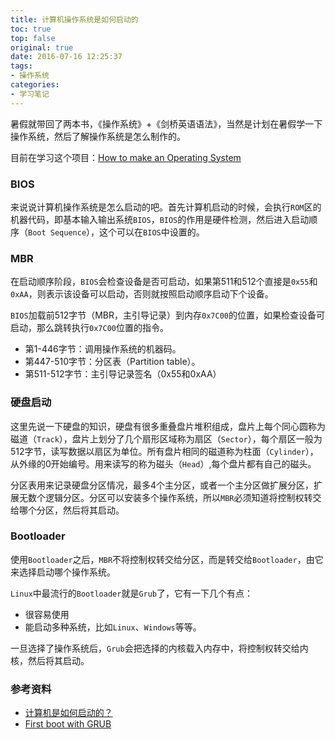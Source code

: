 ```yaml
---
title: 计算机操作系统是如何启动的
toc: true
top: false
original: true
date: 2016-07-16 12:25:37
tags:
- 操作系统
categories:
- 学习笔记
---
```


暑假就带回了两本书，《操作系统》+《剑桥英语语法》，当然是计划在暑假学一下操作系统，然后了解操作系统是怎么制作的。

目前在学习这个项目：[How to make an Operating System](https://www.gitbook.com/book/samypesse/how-to-create-an-operating-system/details)

### BIOS
来说说计算机操作系统是怎么启动的吧。首先计算机启动的时候，会执行`ROM`区的机器代码，即基本输入输出系统`BIOS`，`BIOS`的作用是硬件检测，然后进入启动顺序（`Boot Sequence`），这个可以在`BIOS`中设置的。

### MBR
在启动顺序阶段，`BIOS`会检查设备是否可启动，如果第511和512个直接是`0x55`和`0xAA`，则表示该设备可以启动，否则就按照启动顺序启动下个设备。

`BIOS`加载前512字节（MBR，主引导记录）到内存`0x7C00`的位置，如果检查设备可启动，那么跳转执行`0x7C00`位置的指令。
<!--more-->

* 第1-446字节：调用操作系统的机器码。
* 第447-510字节：分区表（Partition table）。
* 第511-512字节：主引导记录签名（0x55和0xAA）

### 硬盘启动
这里先说一下硬盘的知识，硬盘有很多重叠盘片堆积组成，盘片上每个同心圆称为磁道（`Track`），盘片上划分了几个扇形区域称为扇区（`Sector`），每个扇区一般为512字节，读写数据以扇区为单位。所有盘片相同的磁道称为柱面（`Cylinder`），从外缘的0开始编号。用来读写的称为磁头（`Head`）,每个盘片都有自己的磁头。

分区表用来记录硬盘分区情况，最多4个主分区，或者一个主分区做扩展分区，扩展无数个逻辑分区。分区可以安装多个操作系统，所以`MBR`必须知道将控制权转交给哪个分区，然后将其启动。

### Bootloader
使用`Bootloader`之后，`MBR`不将控制权转交给分区，而是转交给`Bootloader`，由它来选择启动哪个操作系统。

`Linux`中最流行的`Bootloader`就是`Grub`了，它有一下几个有点：
* 很容易使用
* 能启动多种系统，比如`Linux`、`Windows`等等。

一旦选择了操作系统后，`Grub`会把选择的内核载入内存中，将控制权转交给内核，然后将其启动。

### 参考资料
* [计算机是如何启动的？](http://www.ruanyifeng.com/blog/2013/02/booting.html) 
* [First boot with GRUB](https://samypesse.gitbooks.io/how-to-create-an-operating-system/content/Chapter-3/)
